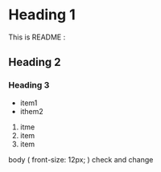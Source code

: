 # Heading 1 

This is README
:
## Heading 2

### Heading 3

* item1
* ithem2

1. itme
2. item
3. item


body (
front-size: 12px;
)
check and change 

